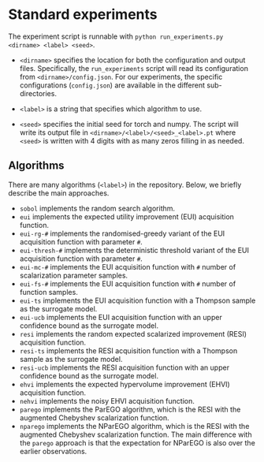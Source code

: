 # Standard experiments

The experiment script is runnable with `python run_experiments.py <dirname> <label> <seed>`.

- `<dirname>` specifies the location for both the configuration and output files. Specifically, the `run_experiments` script will read its configuration from `<dirname>/config.json`. For our experiments, the specific configurations (`config.json`) are available in the different sub-directories.

- `<label>` is a string that specifies which algorithm to use.

- `<seed>` specifies the initial seed for torch and numpy. The script will write its output file in `<dirname>/<label>/<seed>_<label>.pt` where `<seed>` is written with 4 digits with as many zeros filling in as needed.

## Algorithms
There are many algorithms (`<label>`) in the repository. Below, we briefly describe the main approaches.

- `sobol` implements the random search algorithm.
- `eui` implements the expected utility improvement (EUI) acquisition function.
- `eui-rg-#` implements the randomised-greedy variant of the EUI acquisition function with parameter `#`.
- `eui-thresh-#` implements the deterministic threshold variant of the EUI acquisition function with parameter `#`.
- `eui-mc-#` implements the EUI acquisition function with `#` number of scalarization parameter samples.
- `eui-fs-#` implements the EUI acquisition function with `#` number of function samples.
- `eui-ts` implements the EUI acquisition function with a Thompson sample as the surrogate model.
- `eui-ucb` implements the EUI acquisition function with an upper confidence bound as the surrogate model.
- `resi` implements the random expected scalarized improvement (RESI) acquisition function.
- `resi-ts` implements the RESI acquisition function with a Thompson sample as the surrogate model.
- `resi-ucb` implements the RESI acquisition function with an upper confidence bound as the surrogate model.
- `ehvi` implements the expected hypervolume improvement (EHVI) acquisition function.
- `nehvi` implements the noisy EHVI acquisition function.
- `parego` implements the ParEGO algorithm, which is the RESI with the augmented Chebyshev scalarization function.
- `nparego` implements the NParEGO algorithm, which is the RESI with the augmented Chebyshev scalarization function. The main difference with the `parego` approach is that the expectation for NParEGO is also over the earlier observations.
